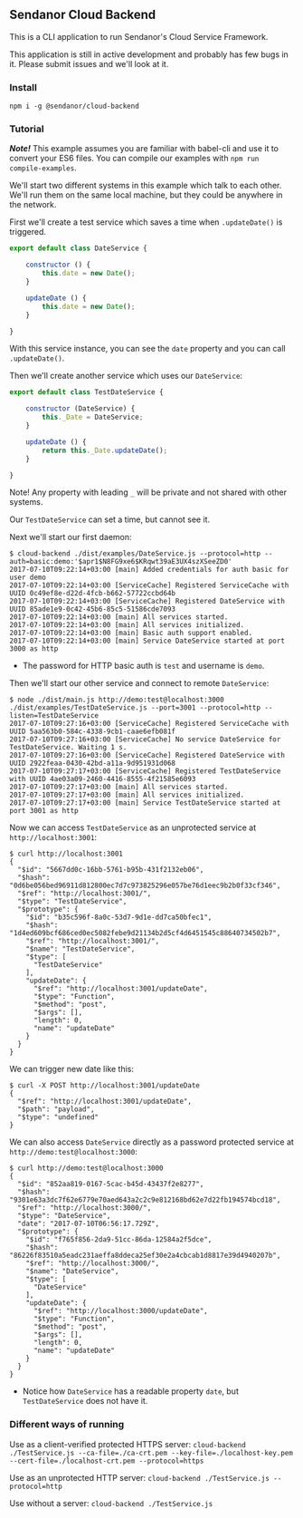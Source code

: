 Sendanor Cloud Backend
----------------------

This is a CLI application to run Sendanor's Cloud Service Framework.

This application is still in active development and probably has few bugs in it. Please submit issues and we'll look at 
it.

### Install

`npm i -g @sendanor/cloud-backend`

### Tutorial

***Note!*** This example assumes you are familiar with babel-cli and use it to convert your ES6 files. You can compile 
our examples with `npm run compile-examples`.

We'll start two different systems in this example which talk to each other. We'll run them on the same local machine, 
but they could be anywhere in the network.

First we'll create a test service which saves a time when `.updateDate()` is triggered.

```javascript
export default class DateService {

	constructor () {
		this.date = new Date();
	}

	updateDate () {
		this.date = new Date();
	}

}
```

With this service instance, you can see the `date` property and you can call `.updateDate()`.

Then we'll create another service which uses our `DateService`:


```javascript
export default class TestDateService {

	constructor (DateService) {
		this._Date = DateService;
	}

	updateDate () {
		return this._Date.updateDate();
	}

}
```

Note! Any property with leading `_` will be private and not shared with other systems.

Our `TestDateService` can set a time, but cannot see it.

Next we'll start our first daemon:

```
$ cloud-backend ./dist/examples/DateService.js --protocol=http --auth=basic:demo:'$apr1$N8FG9xe6$KRqwt39aE3UX4szXSeeZD0'
2017-07-10T09:22:14+03:00 [main] Added credentials for auth basic for user demo
2017-07-10T09:22:14+03:00 [ServiceCache] Registered ServiceCache with UUID 0c49ef8e-d22d-4fcb-b662-57722ccbd64b
2017-07-10T09:22:14+03:00 [ServiceCache] Registered DateService with UUID 85ade1e9-0c42-45b6-85c5-51586cde7093
2017-07-10T09:22:14+03:00 [main] All services started.
2017-07-10T09:22:14+03:00 [main] All services initialized.
2017-07-10T09:22:14+03:00 [main] Basic auth support enabled.
2017-07-10T09:22:14+03:00 [main] Service DateService started at port 3000 as http
```

* The password for HTTP basic auth is `test` and username is `demo`.

Then we'll start our other service and connect to remote `DateService`:

```
$ node ./dist/main.js http://demo:test@localhost:3000 ./dist/examples/TestDateService.js --port=3001 --protocol=http --listen=TestDateService
2017-07-10T09:27:16+03:00 [ServiceCache] Registered ServiceCache with UUID 5aa563b0-584c-4338-9cb1-caae6efb081f
2017-07-10T09:27:16+03:00 [ServiceCache] No service DateService for TestDateService. Waiting 1 s.
2017-07-10T09:27:16+03:00 [ServiceCache] Registered DateService with UUID 2922feaa-0430-42bd-a11a-9d951931d068
2017-07-10T09:27:17+03:00 [ServiceCache] Registered TestDateService with UUID 4ae03a09-2460-4416-8555-4f21585e6093
2017-07-10T09:27:17+03:00 [main] All services started.
2017-07-10T09:27:17+03:00 [main] All services initialized.
2017-07-10T09:27:17+03:00 [main] Service TestDateService started at port 3001 as http
```

Now we can access `TestDateService` as an unprotected service at `http://localhost:3001`:

```
$ curl http://localhost:3001
{
  "$id": "5667dd0c-16bb-5761-b95b-431f2132eb06",
  "$hash": "0d6be056bed96911d812800ec7d7c973825296e057be76d1eec9b2b0f33cf346",
  "$ref": "http://localhost:3001/",
  "$type": "TestDateService",
  "$prototype": {
    "$id": "b35c596f-8a0c-53d7-9d1e-dd7ca50bfec1",
    "$hash": "1d4ed609bcf686ced0ec5082febe9d21134b2d5cf4d6451545c88640734502b7",
    "$ref": "http://localhost:3001/",
    "$name": "TestDateService",
    "$type": [
      "TestDateService"
    ],
    "updateDate": {
      "$ref": "http://localhost:3001/updateDate",
      "$type": "Function",
      "$method": "post",
      "$args": [],
      "length": 0,
      "name": "updateDate"
    }
  }
}
```

We can trigger new date like this:

```
$ curl -X POST http://localhost:3001/updateDate
{
  "$ref": "http://localhost:3001/updateDate",
  "$path": "payload",
  "$type": "undefined"
}
```

We can also access `DateService` directly as a password protected service at `http://demo:test@localhost:3000`:

```
$ curl http://demo:test@localhost:3000
{
  "$id": "852aa819-0167-5cac-b45d-43437f2e8277",
  "$hash": "9301e63a3dc7f62e6779e70aed643a2c2c9e812168bd62e7d22fb194574bcd18",
  "$ref": "http://localhost:3000/",
  "$type": "DateService",
  "date": "2017-07-10T06:56:17.729Z",
  "$prototype": {
    "$id": "f765f856-2da9-51cc-86da-12584a2f5dce",
    "$hash": "86226f83510a5eadc231aeffa8ddeca25ef30e2a4cbcab1d8817e39d4940207b",
    "$ref": "http://localhost:3000/",
    "$name": "DateService",
    "$type": [
      "DateService"
    ],
    "updateDate": {
      "$ref": "http://localhost:3000/updateDate",
      "$type": "Function",
      "$method": "post",
      "$args": [],
      "length": 0,
      "name": "updateDate"
    }
  }
}
```

* Notice how `DateService` has a readable property `date`, but `TestDateService` does not have it.

### Different ways of running

Use as a client-verified protected HTTPS server: `cloud-backend ./TestService.js --ca-file=./ca-crt.pem --key-file=./localhost-key.pem --cert-file=./localhost-crt.pem --protocol=https`

Use as an unprotected HTTP server: `cloud-backend ./TestService.js --protocol=http`

Use without a server: `cloud-backend ./TestService.js`
